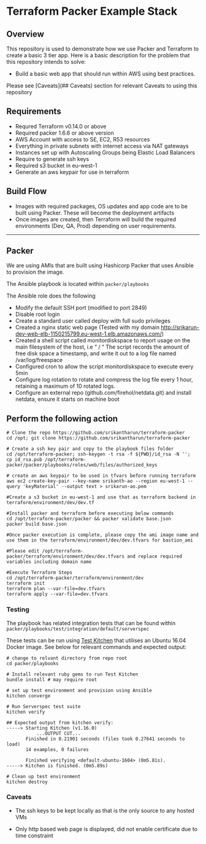 # Terraform Packer Example Stack

## Overview

This repository is used to demonstrate how we use Packer and Terraform to create a basic 3 tier app. Here is a basic description for the problem that this repository intends to solve:

- Build a basic web app that should run within AWS using best practices. 

Please see [Caveats](## Caveats) section for relevant Caveats to using this repository

## Requirements

- Requred Terraform v0.14.0 or above
- Required packer 1.6.6 or above version
- AWS Account with access to S£, EC2, R53 resources
- Everything in private subnets with internet access via NAT gateways
- Instances set up with Autoscaling Groups being Elastic Load Balancers
- Require to generate ssh  keys 
- Required s3 bucket in eu-west-1
- Generate an aws keypair for use in terraform

## Build Flow

- Images with required packages, OS updates and app code are to be built using Packer. These will become the deployment artifacts
- Once images are created, then Terraform will build the required environments (Dev, QA, Prod) depending on user requirements.

--------

## Packer

We are using AMIs that are built using Hashicorp Packer that uses Ansible to provision the image.

The Ansible playbook is located within `packer/playbooks`

The Ansible role does the following
- Modify the default SSH port (modified to port 2849)
- Disable root login
- Create a standard user called deploy with full sudo privileges
- Created a nginx static web page (Tested with my domain http://srikarun-dev-web-elb-1150215799.eu-west-1.elb.amazonaws.com/)
- Created a shell script called monitordiskspace to report usage on the main filesystem of the host, i.e “ / “ 
  The script records the amount of free disk space a timestamp, and write it out to a log file named /var/log/freespace 
- Configured cron to allow the script monitordiskspace to execute every 5min
- Configure log rotation to rotate and compress the log file every 1 hour, retaining a maximum of 10 rotated logs.
- Configure an external repo (github.com/firehol/netdata.git) and install netdata, ensure it starts on machine boot

## Perform the following action
```shell
# Clone the repo https://github.com/srikantharun/terraform-packer
cd /opt; git clone https://github.com/srikantharun/terraform-packer

# Create a ssh key pair and copy to the playbook files folder
cd /opt/terraform-packer; ssh-keygen -t rsa -f ${PWD}/id_rsa -N '';
cp id_rsa.pub /opt/terraform-packer/packer/playbooks/roles/web/files/authorized_keys

# create an aws keypair to be used in tfvars before running terraform
aws ec2 create-key-pair --key-name srikanth-ao --region eu-west-1 --query 'keyMaterial' --output text > srikarun-ao.pem

#Create a s3 bucket in eu-west-1 and use that as terraform backend in terraform/environment/dev/dev.tf

#Install packer and terraform before executing below commands
cd /opt/terraform-packer/packer && packer validate base.json
packer build base.json

#Once packer execution is complete, please copy the ami image name and use them in the terraform/environment/dev/dev.tfvars for bastion_ami

#Please edit /opt/terraform-packer/terraform/environment/dev/dev.tfvars and replace required variables including domain name

#Execute Terraform Steps
cd /opt/terraform-packer/terraform/environment/dev
terraform init
terraform plan --var-file=dev.tfvars
terraform apply --var-file=dev.tfvars
```

### Testing

The playbook has related integration tests that can be found within `packer/playbooks/test/integration/default/serverspec`

These tests can be run using [Test Kitchen](http://kitchen.ci/) that utilises an Ubuntu 16.04 Docker image. See below for relevant commands and expected output:

```shell
# change to relvant directory from repo root
cd packer/playbooks

# Install relevant ruby gems to run Test Kitchen
bundle install # may require root

# set up test environment and provision using Ansible
kitchen converge

# Run Serverspec test suite
kitchen verify

## Expected output from kitchen verify:
-----> Starting Kitchen (v1.16.0)
           ...OUTPUT CUT...
       Finished in 0.21901 seconds (files took 0.27641 seconds to load)
       14 examples, 0 failures

       Finished verifying <default-ubuntu-1604> (0m5.81s).
-----> Kitchen is finished. (0m5.89s)

# Clean up test environment
kitchen destroy
```

### Caveats

- The ssh keys to be kept locally as that is the only source to any hosted VMs

- Only http based web page is displayed, did not enable certificate due to time constraint
